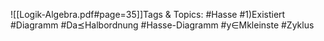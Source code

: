 
![[Logik-Algebra.pdf#page=35]]Tags & Topics:
   #Hasse
   #1)Existiert
   #Diagramm
   #Da⪯Halbordnung
   #Hasse-Diagramm
   #y∈Mkleinste
   #Zyklus